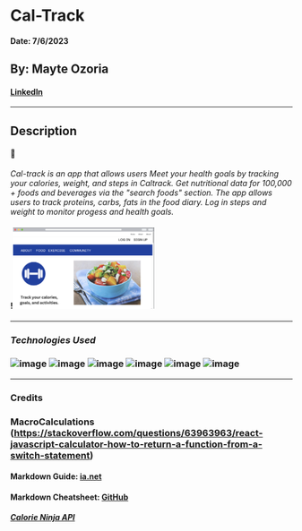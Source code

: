 # **Cal-Track** 


#### Date: 7/6/2023

## By: Mayte Ozoria




#### [LinkedIn](https://www.linkedin.com/in/mayte-ozoria-701b2b22b/)
--------

## **Description**

#### :muscle: 
_Cal-track is an app that allows users Meet your health goals by tracking your calories, weight, and steps in Caltrack. Get nutritional data for 100,000 + foods and
beverages via the "search foods" section. The app allows users to track proteins, carbs, fats in the food diary. Log in steps and weight to monitor progess and health goals._
#### !<img src="cal-track%20.png" width=50% height=50%>


---
### **_Technologies Used_**
### ![image](https://img.shields.io/badge/JavaScript-323330?style=for-the-badge&logo=javascript&logoColor=F7DF1E) ![image](https://img.shields.io/badge/MongoDB-4EA94B?style=for-the-badge&logo=mongodb&logoColor=white) ![image](https://img.shields.io/badge/Express.js-000000?style=for-the-badge&logo=express&logoColor=white) ![image](https://img.shields.io/badge/React-20232A?style=for-the-badge&logo=react&logoColor=61DAFB) ![image](https://img.shields.io/badge/Node.js-339933?style=for-the-badge&logo=nodedotjs&logoColor=white) ![image](https://img.shields.io/badge/Visual_Studio_Code-0078D4?style=for-the-badge&logo=visual%20studio%20code&logoColor=white)


---
### **Credits**
### MacroCalculations (https://stackoverflow.com/questions/63963963/react-javascript-calculator-how-to-return-a-function-from-a-switch-statement)
#### Markdown Guide: [ia.net](https://ia.net/writer/support/general/markdown-guide)

#### Markdown Cheatsheet: [GitHub](https://guides.github.com/pdfs/markdown-cheatsheet-online.pdf)

##### [Calorie Ninja API](https://calorieninjas.com/profile)
